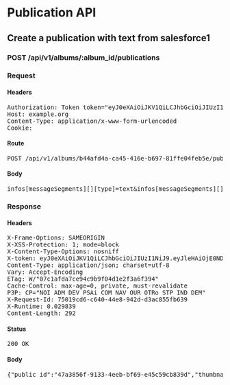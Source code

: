 # Publication API

## Create a publication with text from salesforce1

### POST /api/v1/albums/:album_id/publications
### Request

#### Headers

<pre>Authorization: Token token=&quot;eyJ0eXAiOiJKV1QiLCJhbGciOiJIUzI1NiJ9.eyJleHAiOjE0NDkwNjU2NzMsImFiaWxpdGllcyI6e30sInVzZXJfaWQiOiJiMTQyMTA5YS1jNTY0LTQ0NjctYTU1NS1iMDJlNGU2OTk4MmMifQ.RvP97CkAcz_7-dXwZzp-Y5EHe-nFzllIlPFDer3KFbY&quot;
Host: example.org
Content-Type: application/x-www-form-urlencoded
Cookie: </pre>

#### Route

<pre>POST /api/v1/albums/b44afd4a-ca45-416e-b697-81ffe04feb5e/publications</pre>

#### Body

<pre>infos[messageSegments][][type]=text&infos[messageSegments][][text]=Can+you+all+join+me+to+congratulate&infos[messageSegments][][type]=mention&infos[messageSegments][][id]=00524000000FzDkAAK&infos[messageSegments][][type]=text&infos[messageSegments][][text]=+and+all+his+team+on+this+one.</pre>

### Response

#### Headers

<pre>X-Frame-Options: SAMEORIGIN
X-XSS-Protection: 1; mode=block
X-Content-Type-Options: nosniff
X-token: eyJ0eXAiOiJKV1QiLCJhbGciOiJIUzI1NiJ9.eyJleHAiOjE0NDkwNjU2NzMsImFiaWxpdGllcyI6e30sInVzZXJfaWQiOiJiMTQyMTA5YS1jNTY0LTQ0NjctYTU1NS1iMDJlNGU2OTk4MmMifQ.RvP97CkAcz_7-dXwZzp-Y5EHe-nFzllIlPFDer3KFbY
Content-Type: application/json; charset=utf-8
Vary: Accept-Encoding
ETag: W/&quot;07c1afda7ce94c9b9f04d1e2f3a6f394&quot;
Cache-Control: max-age=0, private, must-revalidate
P3P: CP=&quot;NOI ADM DEV PSAi COM NAV OUR OTRo STP IND DEM&quot;
X-Request-Id: 75019cd6-c640-44e8-942d-d3ac855fb639
X-Runtime: 0.029839
Content-Length: 292</pre>

#### Status

<pre>200 OK</pre>

#### Body

<pre>{"public_id":"47a3856f-9133-4eeb-bf69-e45c59cb839d","thumbnail":"https://localhost/publications/47a3856f-9133-4eeb-bf69-e45c59cb839d/thumbnail","title":"Album du 02/12/2015","description":"1 photo disponible\nPowered by SharinPix","aux_text":"","entity_id":"","views_count":0,"opens_count":0}</pre>
